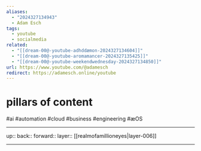 ```yaml
---
aliases:
  - "2024327134943"
  - Adam Esch
tags:
  - youtube
  - socialmedia
related:
  - "[[dream-00@-youtube-adhddæmon-2024327134604]]"
  - "[[dream-00@-youtube-aromamancer-2024327135425]]"
  - "[[dream-00@-youtube-weekendwednesday-2024327134850]]"
url: https://www.youtube.com/@adamesch
redirect: https://adamesch.online/youtube
---
```


# pillars of content

#ai #automation #cloud #business #engineering #æOS 

***

up:: 
back:: 
forward:: 
layer:: [[realmofamillioneyes|layer-006]]

***
